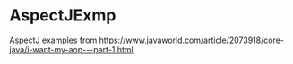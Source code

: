 # AspectJExmp
AspectJ examples from https://www.javaworld.com/article/2073918/core-java/i-want-my-aop---part-1.html
